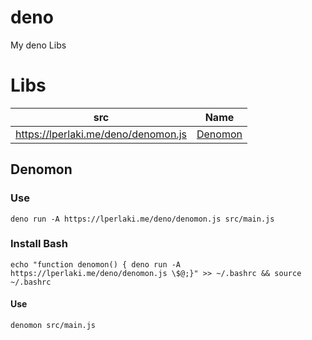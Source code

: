 # deno
My deno Libs


# Libs

| src | Name |
|--|--|
| https://lperlaki.me/deno/denomon.js | [Denomon](#Denomon) |


## Denomon

### Use

`deno run -A https://lperlaki.me/deno/denomon.js src/main.js`

### Install Bash

`echo "function denomon() { deno run -A https://lperlaki.me/deno/denomon.js \$@;}" >> ~/.bashrc && source ~/.bashrc`

#### Use

`denomon src/main.js`
